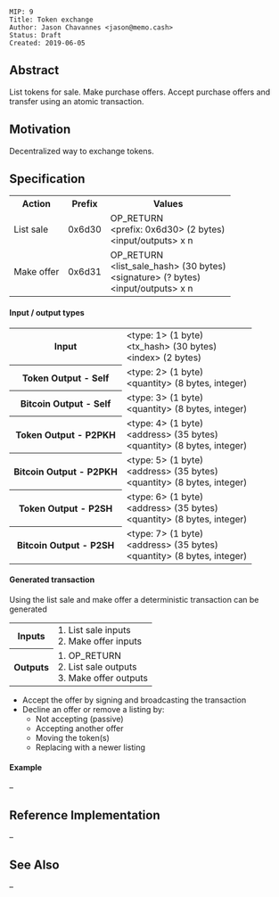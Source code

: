 ```
MIP: 9
Title: Token exchange
Author: Jason Chavannes <jason@memo.cash>
Status: Draft
Created: 2019-06-05
```

## Abstract

List tokens for sale.
Make purchase offers.
Accept purchase offers and transfer using an atomic transaction.

## Motivation

Decentralized way to exchange tokens.

## Specification

<table>
<tr>
    <th>Action</th>
    <th>Prefix</th>
    <th>Values</th>
</tr>
<tr>
    <td>List sale</td>
    <td>0x6d30</td>
    <td>
        OP_RETURN<br>
        &lt;prefix: 0x6d30&gt; (2 bytes)<br>
        &lt;input/outputs&gt; x n
    </td>
</tr>
<tr>
    <td>Make offer</td>
    <td>0x6d31</td>
    <td>
        OP_RETURN<br>
        &lt;list_sale_hash&gt; (30 bytes)<br>
        &lt;signature&gt; (? bytes)<br>
        &lt;input/outputs&gt; x n
    </td>
</tr>
</table>

#### Input / output types

<table>
<tr>
    <th>Input</th>
    <td>
        &lt;type: 1&gt; (1 byte)<br>
        &lt;tx_hash&gt; (30 bytes)<br>
        &lt;index&gt; (2 bytes)<br>
    </td>
</tr>
<tr>
    <th>Token Output - Self</th>
    <td>
        &lt;type: 2&gt; (1 byte)<br>
        &lt;quantity&gt; (8 bytes, integer)<br>
    </td>
</tr>
<tr>
    <th>Bitcoin Output - Self</th>
    <td>
        &lt;type: 3&gt; (1 byte)<br>
        &lt;quantity&gt; (8 bytes, integer)<br>
    </td>
</tr>
<tr>
    <th>Token Output - P2PKH</th>
    <td>
        &lt;type: 4&gt; (1 byte)<br>
        &lt;address&gt; (35 bytes)<br>
        &lt;quantity&gt; (8 bytes, integer)<br>
    </td>
</tr>
<tr>
    <th>Bitcoin Output - P2PKH</th>
    <td>
        &lt;type: 5&gt; (1 byte)<br>
        &lt;address&gt; (35 bytes)<br>
        &lt;quantity&gt; (8 bytes, integer)<br>
    </td>
</tr>
<tr>
    <th>Token Output - P2SH</th>
    <td>
        &lt;type: 6&gt; (1 byte)<br>
        &lt;address&gt; (35 bytes)<br>
        &lt;quantity&gt; (8 bytes, integer)<br>
    </td>
</tr>
<tr>
    <th>Bitcoin Output - P2SH</th>
    <td>
        &lt;type: 7&gt; (1 byte)<br>
        &lt;address&gt; (35 bytes)<br>
        &lt;quantity&gt; (8 bytes, integer)<br>
    </td>
</tr>
</table>

#### Generated transaction

Using the list sale and make offer a deterministic transaction can be generated

<table>
<tr>
    <th>Inputs</th>
    <td>
        1. List sale inputs<br>
        2. Make offer inputs<br>
    </td>
</tr>
<tr>
    <th>Outputs</th>
    <td>
        1. OP_RETURN<br>
        2. List sale outputs<br>
        3. Make offer outputs<br>
    </td>
</tr>
</table>

- Accept the offer by signing and broadcasting the transaction
- Decline an offer or remove a listing by:
  - Not accepting (passive)
  - Accepting another offer
  - Moving the token(s)
  - Replacing with a newer listing

#### Example

–

## Reference Implementation

–

## See Also

–
